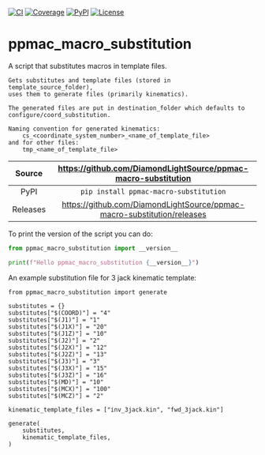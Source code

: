 [![CI](https://github.com/DiamondLightSource/ppmac-macro-substitution/actions/workflows/ci.yml/badge.svg)](https://github.com/DiamondLightSource/ppmac-macro-substitution/actions/workflows/ci.yml)
[![Coverage](https://codecov.io/gh/DiamondLightSource/ppmac-macro-substitution/branch/main/graph/badge.svg)](https://codecov.io/gh/DiamondLightSource/ppmac-macro-substitution)
[![PyPI](https://img.shields.io/pypi/v/ppmac-macro-substitution.svg)](https://pypi.org/project/ppmac-macro-substitution)
[![License](https://img.shields.io/badge/License-Apache%202.0-blue.svg)](https://www.apache.org/licenses/LICENSE-2.0)

# ppmac_macro_substitution

A script that substitutes macros in template files.

    Gets substitutes and template files (stored in template_source_folder),
    uses them to generate files (primarily kinematics).

    The generated files are put in destination_folder which defaults to
    configure/coord_substitution.

    Naming convention for generated kinematics:
        cs_<coordinate_system_number>_<name_of_template_file>
    and for other files:
        tmp_<name_of_template_file>

Source          | <https://github.com/DiamondLightSource/ppmac-macro-substitution>
:---:           | :---:
PyPI            | `pip install ppmac-macro-substitution`
Releases        | <https://github.com/DiamondLightSource/ppmac-macro-substitution/releases>

To print the version of the script you can do:

```python
from ppmac_macro_substitution import __version__

print(f"Hello ppmac_macro_substitution {__version__}")
```
An example substitution file for 3 jack kinematic template:

```
from ppmac_macro_substitution import generate

substitutes = {}
substitutes["$(COORD)"] = "4"
substitutes["$(J1)"] = "1"
substitutes["$(J1X)"] = "20"
substitutes["$(J1Z)"] = "10"
substitutes["$(J2)"] = "2"
substitutes["$(J2X)"] = "12"
substitutes["$(J2Z)"] = "13"
substitutes["$(J3)"] = "3"
substitutes["$(J3X)"] = "15"
substitutes["$(J3Z)"] = "16"
substitutes["$(MD)"] = "10"
substitutes["$(MCX)"] = "100"
substitutes["$(MCZ)"] = "2"

kinematic_template_files = ["inv_3jack.kin", "fwd_3jack.kin"]

generate(
    substitutes,
    kinematic_template_files,
)
```
